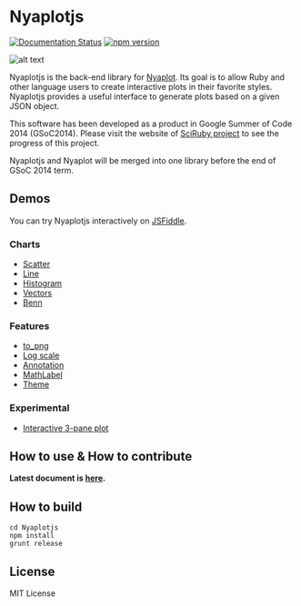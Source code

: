 Nyaplotjs
=======

[![Documentation Status](https://readthedocs.org/projects/nyaplotjs/badge/?version=latest)](http://nyaplotjs.readthedocs.org/en/latest/?badge=latest)
[![npm version](https://badge.fury.io/js/nyaplot.svg)](https://badge.fury.io/js/nyaplot)

![alt text](https://dl.dropboxusercontent.com/u/47978121/gsoc/nya_top.png)

Nyaplotjs is the back-end library for [Nyaplot](https://github.com/domitry/nyaplot). Its goal is to allow Ruby and other language users to create interactive plots in their favorite styles. Nyaplotjs provides a useful interface to generate plots based on a given JSON object.

This software has been developed as a product in Google Summer of Code 2014 (GSoC2014). Please visit the website of [SciRuby project](http://sciruby.com/blog/) to see the progress of this project.

Nyaplotjs and Nyaplot will be merged into one library before the end of GSoC 2014 term. 

## Demos

You can try Nyaplotjs interactively on [JSFiddle](https://jsfiddle.net/yu8kzoyx/).

### Charts

* [Scatter](http://www.domitry.com/nyaplot/scatter.html)
* [Line](http://www.domitry.com/nyaplot/line.html)
* [Histogram](http://www.domitry.com/nyaplot/histogram.html)
* [Vectors](http://www.domitry.com/nyaplot/vectors.html)
* [Benn](http://www.domitry.com/nyaplot/benn.html)

### Features

* [to_png](https://www.domitry.com/nyaplot/to_png.html)
* [Log scale](https://www.domitry.com/nyaplot/scale.html)
* [Annotation](http://www.domitry.com/nyaplot/annotation.html)
* [MathLabel](http://www.domitry.com/nyaplot/mathlabel.html)
* [Theme](http://www.domitry.com/nyaplot/theme.html)

### Experimental

* [Interactive 3-pane plot](http://www.domitry.com/gsoc/multi_pane2.html)

## How to use & How to contribute

**Latest document is [here](http://nyaplotjs.readthedocs.org/en/latest/?badge=latest).**

## How to build
```shell
cd Nyaplotjs
npm install
grunt release
```

## License
MIT License
